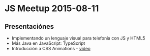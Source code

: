 # JS Meetup 2015-08-11

## Presentaciónes

- Implementando un lenguaje visual para telefonía con JS y HTML5
- Más Java en JavaScript: TypeScript
- Introducción a CSS Animations - [video](https://www.youtube.com/watch?v=Z17Ea2KQlWw)
